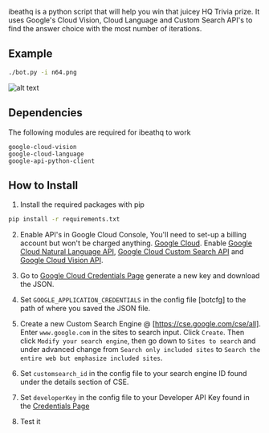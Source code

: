 
ibeathq is a python script that will help you win that juicey HQ Trivia prize. It uses Google's Cloud Vision, Cloud Language and Custom Search API's to find the answer choice with the most number of iterations. 
## Example 
```bash
./bot.py -i n64.png
```
![alt text](https://i.gyazo.com/ca54a35b815ed569588f87cd323a6f45.png)

## Dependencies

The following modules are required for ibeathq to work 

    google-cloud-vision
    google-cloud-language
    google-api-python-client
    
## How to Install 
1. Install the required packages with pip 

```bash
pip install -r requirements.txt
```
2. Enable API's in Google Cloud Console, You'll need to set-up a billing account but won't be charged anything. [Google Cloud](https://console.cloud.google.com/home/dashboard).
    Enable [Google Cloud Natural Language API](https://console.cloud.google.com/apis/library/language.googleapis.com), [Google Cloud Custom Search API](https://console.cloud.google.com/apis/api/customsearch.googleapis.com) and [Google Cloud Vision API](https://console.cloud.google.com/apis/library/vision.googleapis.com).
    
 3.  Go to [Google Cloud Credentials Page](https://cloud.google.com/storage/docs/authentication#service_accounts) generate a new key and download the JSON. 
 
 4.  Set `GOOGLE_APPLICATION_CREDENTIALS` in the config file [botcfg] to the path of where you saved the JSON file.
 
 5.  Create a new Custom Search Engine @ [https://cse.google.com/cse/all]. Enter `www.google.com` in the sites to search input. Click `Create`. Then click `Modify your search engine`, then go down to `Sites to search` and under advanced change from `Search only included sites` to `Search the entire web but emphasize included sites`.
 
 6.  Set `customsearch_id` in the config file to your search engine ID found under the details section of CSE.
 
 7.  Set `developerKey` in the config file to your Developer API Key found in the [Credentials Page](https://console.developers.google.com/apis/credentials)
 
 8. Test it 